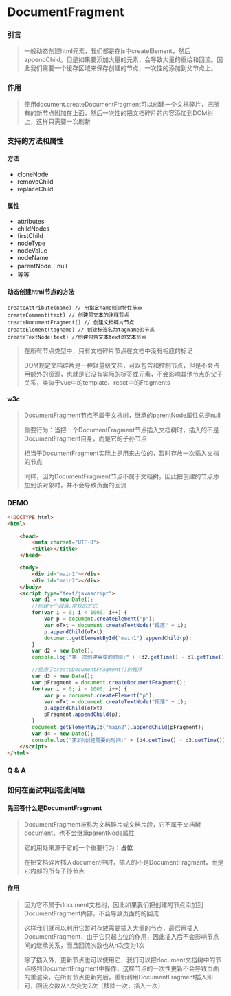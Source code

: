 # DocumentFragment

### 引言

> 一般动态创建html元素，我们都是在js中createElement，然后appendChild。但是如果要添加大量的元素，会导致大量的重绘和回流。因此我们需要一个缓存区域来保存创建的节点，一次性的添加到父节点上。

### 作用

> 使用document.createDocumentFragment可以创建一个文档碎片，把所有的新节点附加在上面，然后一次性的把文档碎片的内容添加到DOM树上，这样只需要一次刷新

### 支持的方法和属性

#### 方法

+ cloneNode
+ removeChild
+ replaceChild

#### 属性

+ attributes
+ childNodes
+ firstChild
+ nodeType
+ nodeValue
+ nodeName
+ parentNode：null
+ 等等

#### 动态创建html节点的方法

```
createAttribute(name) // 用指定name创建特性节点
createComment(text) // 创建带文本的注释节点
createDocumentFragment() // 创建文档碎片节点
createElement(tagname) // 创建标签名为tagname的节点
createTextNode(text) //创建包含文本text的文本节点
```

> 在所有节点类型中，只有文档碎片节点在文档中没有相应的标记
>
> DOM规定文档碎片是一种轻量级文档，可以包含和控制节点，但是不会占用额外的资源，也就是它没有实际的标签或元素，不会影响其他节点的父子关系，类似于vue中的template、react中的Fragments

#### w3c

> DocumentFragment节点不属于文档树，继承的parentNode属性总是null
>
> 重要行为：当把一个DocumentFragment节点插入文档树时，插入的不是DocumentFragment自身，而是它的子孙节点
>
> 相当于DocumentFragment实际上是用来占位的，暂时存放一次插入文档的节点
>
> 同样，因为DocumentFragment节点不属于文档树，因此把创建的节点添加到该对象时，并不会导致页面的回流

### DEMO

```html
<!DOCTYPE html>
<html>

	<head>
		<meta charset="UTF-8">
		<title></title>
	</head>

	<body>
		<div id="main1"></div>
		<div id="main2"></div>
	</body>
	<script type="text/javascript">
		var d1 = new Date();
		//创建十个段落,常规的方式
		for(var i = 0; i < 1000; i++) {
			var p = document.createElement("p");
			var oTxt = document.createTextNode("段落" + i);
			p.appendChild(oTxt);
			document.getElementById("main1").appendChild(p);
		}
		var d2 = new Date();
		console.log("第一次创建需要的时间:" + (d2.getTime() - d1.getTime()));

		//使用了createDocumentFragment()的程序
		var d3 = new Date();
		var pFragment = document.createDocumentFragment();
		for(var i = 0; i < 1000; i++) {
			var p = document.createElement("p");
			var oTxt = document.createTextNode("段落" + i);
			p.appendChild(oTxt);
			pFragment.appendChild(p);
		}
		document.getElementById("main2").appendChild(pFragment);
		var d4 = new Date();
		console.log("第2次创建需要的时间:" + (d4.getTime() - d3.getTime()));
	</script>
</html>
```

### Q & A

### 如何在面试中回答此问题

#### 先回答什么是DocumentFragment

> DocumentFragment被称为文档碎片或文档片段，它不属于文档树document，也不会继承parentNode属性
>
> 它的用处来源于它的一个重要行为：**占位**
>
> 在把文档碎片插入document中时，插入的不是DocumentFragment，而是它内部的所有子孙节点

#### 作用

> 因为它不属于document文档树，因此如果我们把创建的节点添加到DocumentFragment内部，不会导致页面的的回流
>
> 这样我们就可以利用它暂时存放需要插入大量的节点，最后再插入DocumentFragment，由于它只起占位的作用，因此插入后不会影响节点间的继承关系，而且回流次数也从n次变为1次
>
> 除了插入外，更新节点也可以使用它，我们可以把document文档树中的节点移到DocumentFragment中操作，这样节点的一次性更新不会导致页面的重渲染，在所有节点更新完后，重新利用DocumentFragment插入即可，回流次数从n次变为2次（移除一次，插入一次）





















